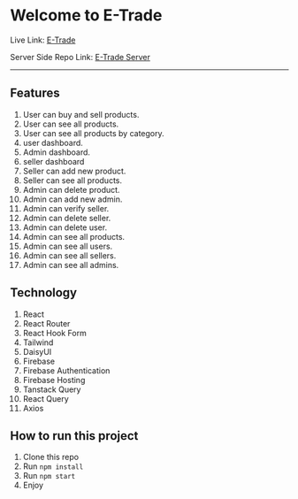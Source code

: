 # Welcome to E-Trade

Live Link: [E-Trade](https://e-trade-a12.web.app/)

Server Side Repo Link: [E-Trade Server](https://github.com/programming-hero-web-course-4/b612-used-products-resale-server-side-MarufAlAslam)

---

## Features
1. User can buy and sell products.
2. User can see all products.
3. User can see all products by category.
4. user dashboard.
5. Admin dashboard.
6. seller dashboard
7. Seller can add new product.
8. Seller can see all products.
9. Admin can delete product.
10. Admin can add new admin.
11. Admin can verify seller.
12. Admin can delete seller.
13. Admin can delete user.
14. Admin can see all products.
15. Admin can see all users.
16. Admin can see all sellers.
17. Admin can see all admins.

## Technology
1. React
2. React Router
3. React Hook Form
4. Tailwind
5. DaisyUI
6. Firebase
7. Firebase Authentication
8. Firebase Hosting
9. Tanstack Query
10. React Query
11. Axios


## How to run this project
1. Clone this repo
2. Run `npm install`
3. Run `npm start`
4. Enjoy
